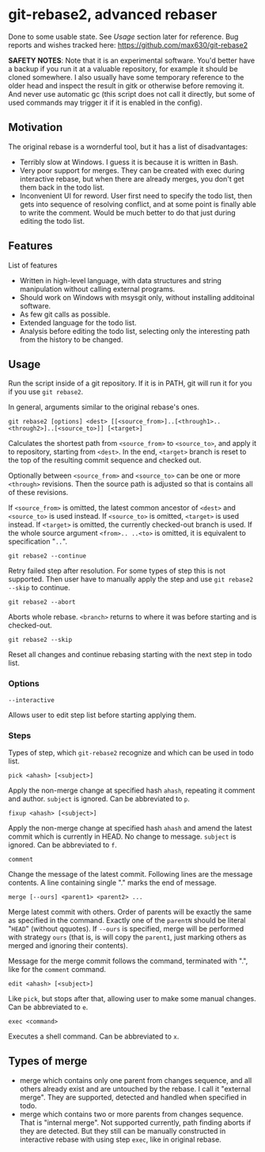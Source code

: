 # git-rebase2, advanced rebaser

Done to some usable state. See _Usage_ section later for reference.
Bug reports and wishes tracked here: https://github.com/max630/git-rebase2

**SAFETY NOTES**: Note that it is an experimental software. You'd better have a
backup if you run it at a valuable repository, for example it should be cloned
somewhere. I also usually have some temporary reference to the older head and
inspect the result in gitk or otherwise before removing it. And never use
automatic gc (this script does not call it directly, but some of used commands
may trigger it if it is enabled in the config).

## Motivation

The original rebase is a wornderful tool, but it has a list of disadvantages:

* Terribly slow at Windows. I guess it is because it is written in Bash.
* Very poor support for merges. They can be created with exec during interactive rebase,
  but when there are already merges, you don't get them back in the todo list.
* Inconvenient UI for reword. User first need to specify the todo list, then
  gets into sequence of resolving conflict, and at some point is finally able
  to write the comment. Would be much better to do that just during editing
  the todo list.

## Features

List of features

* Written in high-level language, with data structures and string manipulation
  without calling external programs.
* Should work on Windows with msysgit only, without installing additoinal software.
* As few git calls as possible.
* Extended language for the todo list.
* Analysis before editing the todo list, selecting only the interesting path
  from the history to be changed.

## Usage

Run the script inside of a git repository. If it is in PATH, git will run it
for you if you use `git rebase2`.

In general, arguments similar to the original rebase's ones.

`git rebase2 [options] <dest> [[<source_from>]..[<through1>..<through2>]..[<source_to>]] [<target>]`

Calculates the shortest path from `<source_from>` to `<source_to>`, and apply
it to repository, starting from `<dest>`. In the end, `<target>` branch is
reset to the top of the resulting commit sequence and checked out.

Optionally between `<source_from>` and `<source_to>` can be one or more
`<through>` revisions. Then the source path is adjusted so that is contains all
of these revisions.

If `<source_from>` is omitted, the latest common ancestor of `<dest>` and
`<source_to>` is used instead.  If `<source_to>` is omitted, `<target>` is used
instead.  If `<target>` is omitted, the currently checked-out branch is used.
If the whole source argument `<from>.. ..<to>` is omitted, it is equivalent to
specification "`..`".

`git rebase2 --continue`

Retry failed step after resolution. For some types of step this is not supported.
Then user have to manually apply the step and use `git rebase2 --skip` to continue.

`git rebase2 --abort`

Aborts whole rebase. `<branch>` returns to where it was before starting and is
checked-out.

`git rebase2 --skip`

Reset all changes and continue rebasing starting with the next step in todo list.

### Options

`--interactive`

Allows user to edit step list before starting applying them.

### Steps

Types of step, which `git-rebase2` recognize and which can be used in todo list.

`pick <ahash> [<subject>]`

Apply the non-merge change at specified hash `ahash`, repeating it comment and
author. `subject` is ignored. Can be abbreviated to `p`.

`fixup <ahash> [<subject>]`

Apply the non-merge change at specified hash `ahash` and amend the latest
commit which is currently in HEAD. No change to message. `subject` is ignored.
Can be abbreviated to `f`.

`comment`

Change the message of the latest commit. Following lines are the message contents.
A line containing single "." marks the end of message.

`merge [--ours] <parent1> <parent2> ...`

Merge latest commit with others. Order of parents will be exactly the same as
specified in the command. Exactly one of the `parentN` should be literal
"`HEAD`" (without qquotes). If `--ours` is specified, merge will be performed
with strategy `ours` (that is, is will copy the `parent1`, just marking others
as merged and ignoring their contents).

Message for the merge commit follows the command, terminated with ".", like for
the `comment` command.

`edit <ahash> [<subject>]`

Like `pick`, but stops after that, allowing user to make some manual changes.
Can be abbreviated to `e`.

`exec <command>`

Executes a shell command. Can be abbreviated to `x`.

## Types of merge

* merge which contains only one parent from changes sequence, and all others
  already exist and are untouched by the rebase. I call it "external merge".
  They are supported, detected and handled when specified in todo.
* merge which contains two or more parents from changes sequence. That is
  "internal merge". Not supported currently, path finding aborts if
  they are detected.
  But they still can be manually constructed in interactive rebase with using
  step `exec`, like in original rebase.
